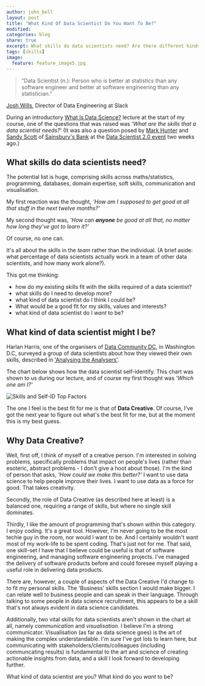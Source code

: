 ```yaml
---
author: john_bell
layout: post
title: "What Kind Of Data Scientist Do You Want To Be?"
modified:
categories: blog
share: true
excerpt: What skills do data scientists need? Are there different kinds of data scientist? What kind do I want to be? 
tags: [skills]
image:
  feature: feature_image5.jpg
---
```


>“Data Scientist (n.): Person who is better at statistics than any software engineer and better at software engineering than any statistician.”

[Josh Wills](https://www.linkedin.com/in/josh-wills-13882b/), Director of Data Engineering at Slack


During an introductory [What Is Data Science?](http://quarter.cs.stir.ac.uk/courses/ITNPBD4/lectures/1-What%20is%20Data%20Science.pdf) lecture at the start of my course, one of the questions that was raised was '_What are the skills that a data scientist needs?_' (It was also a question posed by [Mark Hunter](https://www.linkedin.com/in/markjhunter/) and [Sandy Scott](https://www.linkedin.com/in/sandy-scott-2912813/) of [Sainsbury's Bank](https://www.sainsburysbank.co.uk/) at the [Data Scientist 2.0 event](http://www.datascientist2-0.com) two weeks ago.)

## What skills do data scientists need?

The potential list is huge, comprising skills across maths/statistics, programming, databases, domain expertise, soft skills, communication and visualisation. 

My first reaction was the thought, _'How am I supposed to get good at all that stuff in the next twelve months?'_

My second thought was, _'How can **anyone** be good at all that, no matter how long they've got to learn it?'_ 


Of course, no one can. 

It's all about the skills in the _team_ rather than the individual. (A brief aside: what percentage of data scientists actually work in a team of other data scientists, and how many work alone?).

This got me thinking:

* how do my existing skills fit with the skills required of a data scientist?
* what skills do I need to develop more?
* what kind of data scientist do I think I could be? 
* What would be a good fit for my skills, values and interests?
* what kind of data scientist do I _want_ to be?

## What kind of data scientist might I be?


Harlan Harris, one of the organisers of [Data Community DC](http://www.datacommunitydc.org/), in Washington D.C, surveyed a group of data scientists about how they viewed their own skills, described in ['Analysing the Analysers'](https://www.oreilly.com/ideas/analyzing-the-analyzers).

The chart below shows how the data scientist self-identify. This chart was shown to us during our lecture, and of course my first thought was _'Which one am I?'_


![Skills and Self-ID Top Factors](https://d3ansictanv2wj.cloudfront.net/images/3-SkillsSelfDMosaic-2-6c755564.png)

The one I feel is the best fit for me is that of **Data Creative**. Of course, I've got the next year to figure out what's the best fit for me, but at the moment this is my best guess. 

## Why Data Creative?

Well, first off, I think of myself of a creative person. I'm interested in solving problems, specifically problems that impact on people's lives (rather than esoteric, abstract problems - I don't give a hoot about those). I'm the kind of person that asks, _'How could we make this better?'_ I want to use data science to help people improve their lives. I want to use data as a force for good. That takes creativity.

Secondly, the role of Data Creative (as described here at least) is a balanced one, requiring a range of skills, but where no single skill dominates. 

Thirdly, I like the amount of programming that's shown within this category. I enjoy coding. It's a great tool. However, I'm never going to be the most techie guy in the room, nor would I want to be. And I certainly wouldn't want most of my work-life to be spent coding. That's just not for me. That said, one skill-set I have that I believe could be useful is that of software engineering, and managing software engineering projects. I've managed the delivery of software products before and could foresee myself playing a useful role in delivering data products.

There are, however, a couple of aspects of the Data Creative I'd change to to fit my personal skills. The 'Business' skills section I would make bigger. I can relate well to business people and can speak in their language. Through talking to some people in data science recruitment, this appears to be a skill that's not always evident in data science candidates. 

Additionally, two vital skills for data scientists aren't shown in the chart at all, namely _communication_ and _visualisation_. I believe I'm a strong communicator. Visualisation (as far as data science goes) is the art of making the complex understandable. I'm sure I've got lots to learn here, but communicating with stakeholders/clients/colleagues (including communcating results) is fundamental to the art and science of creating actionable insights from data, and a skill I look forward to developing further.

What kind of data scientist are you? What kind do you _want_ to be?